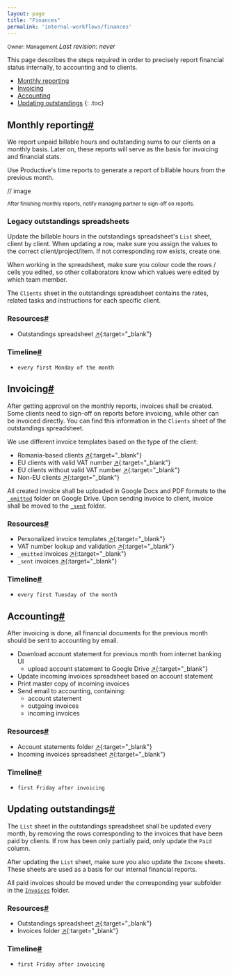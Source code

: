 ```yaml
---
layout: page
title: "Finances"
permalink: 'internal-workflows/finances'
---
```

<small class="owner">Owner: Management</small> _Last revision: never_

This page describes the steps required in order to precisely report financial status internally, to accounting and to clients.  

- [Monthly reporting](#monthly-reporting)
- [Invoicing](#invoicing)
- [Accounting](#accounting)
- [Updating outstandings](#updating-outstandings)
{: .toc}

## Monthly reporting[#](#monthly-reporting)
We report unpaid billable hours and outstanding sums to our clients on a monthly basis. Later on, these reports will serve as the basis for invoicing and financial stats.

Use Productive's time reports to generate a report of billable hours from the previous month.

// image

<small class="note">After finishing monthly reports, notify managing partner to sign-off on reports.</small>

### Legacy outstandings spreadsheets

Update the billable hours in the outstandings spreadsheet's `List` sheet, client by client. When updating a row, make sure you assign the values to the correct client/project/item. If not corresponding row exists, create one.

When working in the spreadsheet, make sure you colour code the rows / cells you edited, so other collaborators know which values were edited by which team member.

The `Clients` sheet in the outstandings spreadsheet contains the rates, related tasks and instructions for each specific client.

### Resources[#](#monthly-reporting-resources)
- Outstandings spreadsheet [&#x2197;](http://bit.ly/2mfWwOw){:target="_blank"}

### Timeline[#](#monthly-reporting-timeline)
- `every first Monday of the month`

## Invoicing[#](#invoicing)
After getting approval on the monthly reports, invoices shall be created. Some clients need to sign-off on reports before invoicing, while other can be invoiced directly. You can find this information in the `Clients` sheet of the outstandings spreadsheet.

We use different invoice templates based on the type of the client:
- Romania-based clients [&#x2197;](http://bit.ly/2kHkFgQ){:target="_blank"}
- EU clients with valid VAT number [&#x2197;](http://bit.ly/2mbZLXp){:target="_blank"}
- EU clients without valid VAT number [&#x2197;](http://bit.ly/2kHkFgQ){:target="_blank"}
- Non-EU clients [&#x2197;](http://bit.ly/2l8PjQa){:target="_blank"}

All created invoice shall be uploaded in Google Docs and PDF formats to the [`_emitted`](http://bit.ly/2kFtYhh) folder on Google Drive. Upon sending invoice to client, invoice shall be moved to the [`_sent`](http://bit.ly/2kWScDU) folder.

### Resources[#](#invoicing-resources)
- Personalized invoice templates [&#x2197;](http://bit.ly/2mfiEZq){:target="_blank"}
- VAT number lookup and validation [&#x2197;](http://ec.europa.eu/taxation_customs/vies/vatResponse.html){:target="_blank"}
- `_emitted` invoices [&#x2197;](http://bit.ly/2kFtYhh){:target="_blank"}
- `_sent` invoices [&#x2197;](http://bit.ly/2kWScDU){:target="_blank"}

### Timeline[#](#invoicing-timeline)
- `every first Tuesday of the month`

## Accounting[#](#accounting)
After invoicing is done, all financial documents for the previous month should be sent to accounting by email.

- Download account statement for previous month from internet banking UI
    - upload account statement to Google Drive [&#x2197;](http://bit.ly/2l8PlYj){:target="_blank"}
- Update incoming invoices spreadsheet based on account statement
- Print master copy of incoming invoices
- Send email to accounting, containing:
    - account statement
    - outgoing invoices
    - incoming invoices

### Resources[#](#accounting-resources)
- Account statements folder [&#x2197;](http://bit.ly/2l8PlYj){:target="_blank"}
- Incoming invoices spreadsheet [&#x2197;](http://bit.ly/2l8Q3or){:target="_blank"}

### Timeline[#](#accounting-timeline)
- `first Friday after invoicing`

## Updating outstandings[#](#updating-outstandings)
The `List` sheet in the outstandings spreadsheet shall be updated every month, by removing the rows corresponding to the invoices that have been paid by clients. If row has been only partially paid, only update the `Paid` column.

After updating the `List` sheet, make sure you also update the `Income` sheets. These sheets are used as a basis for our internal financial reports.

All paid invoices should be moved under the corresponding year subfolder in the [`Invoices`](http://bit.ly/2kFVTO4) folder.

### Resources[#](#updating-outstandings-resources)
- Outstandings spreadsheet [&#x2197;](http://bit.ly/2mfWwOw){:target="_blank"}
- Invoices folder [&#x2197;](http://bit.ly/2kFVTO4){:target="_blank"}

### Timeline[#](#updating-outstandings-timeline)
- `first Friday after invoicing`